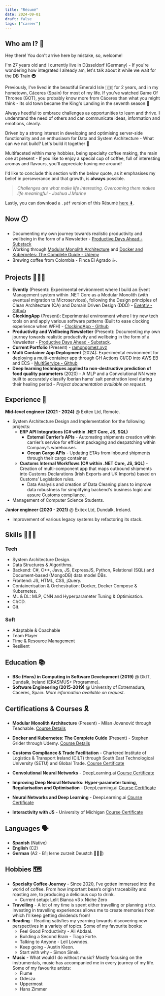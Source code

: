 ```yaml
---
title: "Résumé"
date: 2024-09-01
draft: false
tags: ["career"]
---
```

## Who am I? 👀

Hey there! You don't arrive here by mistake, so, welcome!

I'm 27 years old and I currently live in Düsseldorf (Germany) - If you're wondering how integrated I already am, let's talk about it while we wait for the DB Train 🚇

Previously, I've lived in the beautiful Emerald Isle 🇮🇪 for 2 years, and in my hometown, Cáceres (Spain) for most of my life. If you've watched Game Of Thrones (GOT), you probably know more from Cáceres than what you might think - Its old town became the King's Landing in the seventh season 🏰

Always heedful to embrace challenges as opportunities to learn and thrive. I understand the need of others and can communicate ideas, information and emotions, clearly.

Driven by a strong interest in developing and optimising server-side functionality and an enthusiasm for Data and System Architecture - What can we not build? Let's build it together 🔨

Multifaceted within many hobbies, being specialty coffee making, the main one at present - If you like to enjoy a special cup of coffee, full of interesting aromas and flavours, you'll appreciate having me around!

I'd like to conclude this section with the below quote, as it emphasises my belief in perseverance and that growth, is **always** possible.
> _Challenges are what make life interesting. Overcoming them makes life meaningful - Joshua J.Marine_

Lastly, you can download a `.pdf` version of this Résumé [here ⬇](/career/RGR_CV.pdf).

## Now 🕛

- Documenting my own journey towards realistic productivity and wellbeing in the form of a Newsletter - [Productive Days Ahead - Substack](https://productivedaysahead.substack.com/)
- Working through [Modular Monolith Architecture](https://www.milanjovanovic.tech/modular-monolith-architecture) and [Docker and Kubernetes: The Complete Guide - Udemy](https://www.udemy.com/course/docker-and-kubernetes-the-complete-guide)
- Brewing coffee from Colombia - Finca El Agrado ☕️.

## Projects 👨🏻‍💻

- **Evently** (Present): Experimental environment where I build an Event Management system within .NET Core as a Modular Monolith (with eventual migration to Microservices), following the Design principles of Clean Architecture (CA) and Domain Driven Design (DDD) - [Evently - Github](https://github.com/rgomezr/Evently)
- **ClockingApp** (Present): Experimental environment where I try new tech tools on and apply various software patterns (Built to ease clocking experience when WFH) - [ClockingApp - Github](https://github.com/rgomezr/ClockingApp)
- **Productivity and Wellbeing Newsletter** (Present): Documenting my own journey towards realistic productivity and wellbeing in the form of a Newsletter - [Productive Days Ahead - Substack](https://productivedaysahead.substack.com/).
- **Current Portfolio** (Present) - [ramongomez.xyz](https://ramongomez.xyz)
- **Multi Container App Deployment** (2024): Experimental environment for deploying a multi-container app through GH Actions CI/CD into AWS EB and ECS - [MultiService - Github](https://github.com/rgomezr/multi-docker)
- **Deep learning techniques applied to non-destructive prediction of food quality parameters** (2020) - A MLP and a Convolutional NN were built to accurately classify Iberian hams’ salt penetration level during their healing period - _Project documentation available on request._

## Experience 🔬

**Mid-level engineer (2021 - 2024)** @ Exitex Ltd, Remote.
- System Architecture Design and Implementation for the following projects:
   - **ERP API Integrations (C# within .NET Core, JS, SQL)**
      - **External Carrier’s APIs** - Automating shipments creation within carrier’s service for efficient packaging and despatching within Company’s warehouses.
      - **Ocean Cargo APIs** - Updating ETAs from inbound shipments through their cargo container.
   - **Customs Internal Workflows (C# within .NET Core, JS, SQL)** - Creation of multi-component app that maps outbound shipments into Customs Declarations (Irish Exports and UK Imports) based on Customs’ Legislation rules.
      - Data Analysis and creation of Data Cleaning plans to improve data robustness for simplifying backend's business logic and assure Customs compliance.
- Management of Computer Science Students.

**Junior engineer (2020 - 2021)** @ Exitex Ltd, Dundalk, Ireland.
   - Improvement of various legacy systems by refactoring its stack.

## Skills 💁🏻‍♂️

### Tech

- System Architecture Design.
- Data Structures & Algorithms.
- Backend: C#, C++, Java, JS, ExpressJS, Python, Relational (SQL) and Document-based (MongoDB) data model DBs.
- Frontend: JS, HTML, CSS, jQuery.
- Containerisation & Orchestration: Docker, Docker Compose & Kubernetes.
- ML & DL: MLP, CNN and Hyperparameter Tuning & Optimisation.
- CI/CD.
- Git.

### Soft

- Adaptable & Coachable
- Team Player
- Time & Resource Management
- Resilient

## Education 📚

- **BSc (Hons) in Computing in Software Development (2019)** @ DkIT, Dundalk, Ireland (ERASMUS+ Programme).
- **Software Engineering (2015-2019)** @ University of Extremadura, Cáceres, Spain.
*More information available on request*.

## Certifications & Courses 🎗️

- **Modular Monolith Architecture** (Present) - Milan Jovanović through Teachable.
[Course Details](https://www.milanjovanovic.tech/modular-monolith-architecture)

- **Docker and Kubernetes: The Complete Guide** (Present) - Stephen Grider through Udemy.
[Course Details](https://www.udemy.com/course/docker-and-kubernetes-the-complete-guide)

- **Customs Compliance & Trade Facilitation** - Chartered Institute of Logistics & Transport Ireland (CILT) through South East Technological University (SETU) and Global Trade.
[Course Certificate](https://www.credential.net/ddc91041-90ed-402b-98b1-b4eafb19158c#gs.8taj2o)

- **Convolutional Neural Networks** - DeepLearning.ai
[Course Certificate](https://www.coursera.org/account/accomplishments/certificate/843ZYQSRDQQP)

- **Improving Deep Neural Networks: Hyper-parameter tuning, Regularisation and Optimisation** - DeepLearning.ai
[Course Certificate](https://www.coursera.org/account/accomplishments/certificate/HZNPXRW895FH)

- **Neural Networks and Deep Learning** - DeepLearning.ai
[Course Certificate](https://www.coursera.org/account/accomplishments/certificate/B2M74CEZVHHK)

- **Interactivity with JS** - University of Michigan
[Course Certificate](https://www.coursera.org/account/accomplishments/certificate/LFRXQN82KSSV)

## Languages 🗣️

- **Spanish** (Native)
- **English** (C2)
- **German** (A2 - B1; lerne zurzeit Deustch 👨🏻‍🎓)

## Hobbies 🗺️

- **Specialty Coffee Journey** - Since 2020, I’ve gotten immersed into the world of coffee. From how important bean’s origin traceability and roasting are, to producing a delicious cup to drink.
   - Current setup: Lelit Bianca v3 x Niche Zero
- **Travelling** - A lot of my time is spent either travelling or planning a trip. Investing in travelling experiences allows me to create memories from which I'll keep getting dividends from!
- **Reading** - Reading satisfies my yearning towards discovering new perspectives in a variety of topics. Some of my favourite books:
   - Feel Good Productivity - Ali Abdaal.
   - Building a Second Brain - Tiago Forte.
   - Talking to Anyone - Leil Lowndes.
   - Keep going - Austin Kleon.
   - Start with why - Simon Sinek.
- **Music** - What would I do without music? Mostly focusing on the instrumentals, music has accompanied me in every journey of my life. Some of my favourite artists:
   - Flume
   - Odesza
   - Uppermost
   - Hans Zimmer